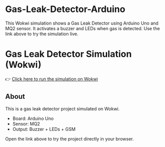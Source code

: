 # Gas-Leak-Detector-Arduino
This Wokwi simulation shows a Gas Leak Detector using Arduino Uno and MQ2 sensor.   It activates a buzzer and LEDs when gas is detected.   Use the link above to try the simulation live.
# Gas Leak Detector Simulation (Wokwi)

👉 [Click here to run the simulation on Wokwi](https://wokwi.com/projects/426666166379629569)

## About
This is a gas leak detector project simulated on Wokwi.  
- Board: Arduino Uno  
- Sensor: MQ2  
- Output: Buzzer + LEDs + GSM  

Open the link above to try the project directly in your browser.
